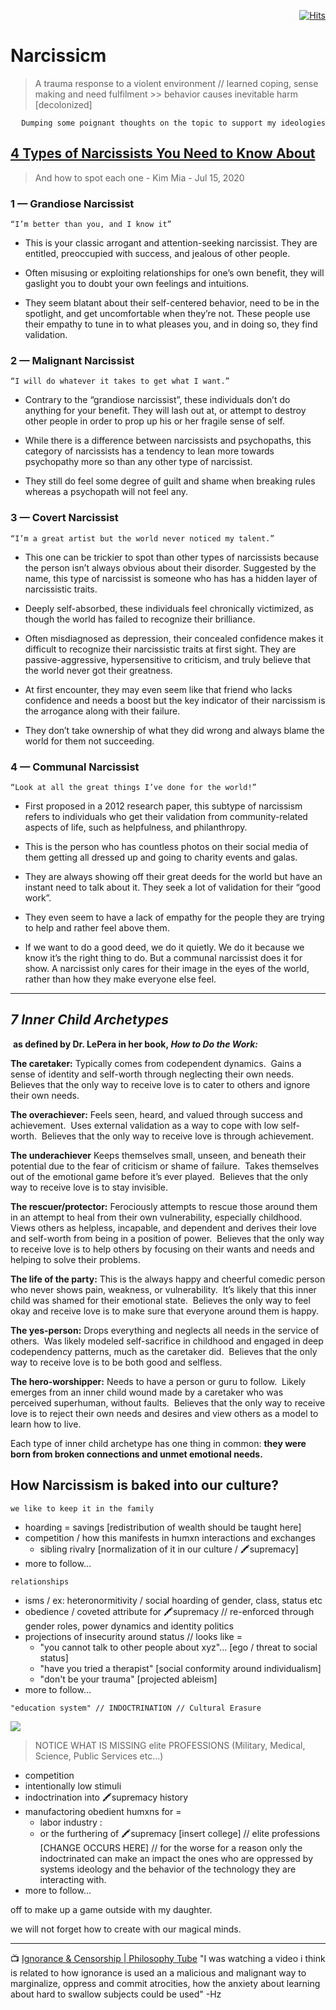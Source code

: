 <div align="right">

[![Hits](https://hits.seeyoufarm.com/api/count/incr/badge.svg?url=https%3A%2F%2Fgithub.com%2FUnderground-Railroad%2FmagnificentMammals%2Fedit%2Fmain%2FbrainDump%2Fponderings%2Fnarcissism.md&count_bg=%23FF00E3&title_bg=%23555555&icon=reverbnation.svg&icon_color=%23FF00E3&title=hits&edge_flat=false)](https://hits.seeyoufarm.com)

</div>

# Narcissicm 
> A trauma response to a violent environment // learned coping, sense making and need fulfilment >> behavior causes inevitable harm [decolonized]

<div align="right"> 
  
  `Dumping some poignant thoughts on the topic to support my ideologies` 

</div>

## [4 Types of Narcissists You Need to Know About](https://medium.com/invisible-illness/4-types-of-narcissists-you-need-to-know-about-ae5ec5fad45e) 
> And how to spot each one - Kim Mia - Jul 15, 2020

### 1 — Grandiose Narcissist
`“I’m better than you, and I know it”`
- This is your classic arrogant and attention-seeking narcissist. They are entitled, preoccupied with success, and jealous of other people.

- Often misusing or exploiting relationships for one’s own benefit, they will gaslight you to doubt your own feelings and intuitions.

- They seem blatant about their self-centered behavior, need to be in the spotlight, and get uncomfortable when they’re not.
These people use their empathy to tune in to what pleases you, and in doing so, they find validation.

### 2 — Malignant Narcissist
`“I will do whatever it takes to get what I want.”`
- Contrary to the “grandiose narcissist”, these individuals don’t do anything for your benefit. They will lash out at, or attempt to destroy other people in order to prop up his or her fragile sense of self.

- While there is a difference between narcissists and psychopaths, this category of narcissists has a tendency to lean more towards psychopathy more so than any other type of narcissist.

- They still do feel some degree of guilt and shame when breaking rules whereas a psychopath will not feel any.

### 3 — Covert Narcissist
`“I’m a great artist but the world never noticed my talent.”`
- This one can be trickier to spot than other types of narcissists because the person isn’t always obvious about their disorder. Suggested by the name, this type of narcissist is someone who has has a hidden layer of narcissistic traits.

- Deeply self-absorbed, these individuals feel chronically victimized, as though the world has failed to recognize their brilliance.

- Often misdiagnosed as depression, their concealed confidence makes it difficult to recognize their narcissistic traits at first sight. They are passive-aggressive, hypersensitive to criticism, and truly believe that the world never got their greatness.

- At first encounter, they may even seem like that friend who lacks confidence and needs a boost but the key indicator of their narcissism is the arrogance along with their failure. 

- They don’t take ownership of what they did wrong and always blame the world for them not succeeding.

### 4 — Communal Narcissist
`“Look at all the great things I’ve done for the world!”`
- First proposed in a 2012 research paper, this subtype of narcissism refers to individuals who get their validation from community-related aspects of life, such as helpfulness, and philanthropy.

- This is the person who has countless photos on their social media of them getting all dressed up and going to charity events and galas.

- They are always showing off their great deeds for the world but have an instant need to talk about it. They seek a lot of validation for their “good work”.

- They even seem to have a lack of empathy for the people they are trying to help and rather feel above them.

- If we want to do a good deed, we do it quietly. We do it because we know it’s the right thing to do. But a communal narcissist does it for show. A narcissist only cares for their image in the eyes of the world, rather than how they make everyone else feel.

-------

## *7 Inner Child Archetypes*
 **as defined by Dr. LePera in her book, *How to Do the Work:***

**The caretaker:** Typically comes from codependent dynamics.  Gains a sense of identity and self-worth through neglecting their own needs.  Believes that the only way to receive love is to cater to others and ignore their own needs.

**The overachiever:** Feels seen, heard, and valued through success and achievement.  Uses external validation as a way to cope with low self-worth.  Believes that the only way to receive love is through achievement.

**The underachiever** Keeps themselves small, unseen, and beneath their potential due to the fear of criticism or shame of failure.  Takes themselves out of the emotional game before it’s ever played.  Believes that the only way to receive love is to stay invisible.

**The rescuer/protector:** Ferociously attempts to rescue those around them in an attempt to heal from their own vulnerability, especially childhood.  Views others as helpless, incapable, and dependent and derives their love and self-worth from being in a position of power.  Believes that the only way to receive love is to help others by focusing on their wants and needs and helping to solve their problems.

**The life of the party:** This is the always happy and cheerful comedic person who never shows pain, weakness, or vulnerability.  It’s likely that this inner child was shamed for their emotional state.  Believes the only way to feel okay and receive love is to make sure that everyone around them is happy.

**The yes-person:** Drops everything and neglects all needs in the service of others.  Was likely modeled self-sacrifice in childhood and engaged in deep codependency patterns, much as the caretaker did.  Believes that the only way to receive love is to be both good and selfless.

**The hero-worshipper:** Needs to have a person or guru to follow.  Likely emerges from an inner child wound made by a caretaker who was perceived superhuman, without faults.  Believes that the only way to receive love is to reject their own needs and desires and view others as a model to learn how to live.

Each type of inner child archetype has one thing in common: **they were born from broken connections and unmet emotional needs.**

## How Narcissism is baked into our culture?

`we like to keep it in the family`

- hoarding = savings [redistribution of wealth should be taught here]
- competition / how this manifests in humxn interactions and exchanges
  - sibling rivalry [normalization of it in our culture / 🖍️supremacy]
- more to follow...

`relationships`

- isms / ex: heteronormitivity / social hoarding of gender, class, status etc
- obedience / coveted attribute for 🖍️supremacy // re-enforced through gender roles, power dynamics and identity politics
- projections of insecurity around status // looks like = 
  - "you cannot talk to other people about xyz"... [ego / threat to social status]
  - "have you tried a therapist" [social conformity around individualism]
  - "don't be your trauma" [projected ableism]
- more to follow...

`"education system" // INDOCTRINATION // Cultural Erasure`

![](https://cdn.discordapp.com/attachments/913698203130552350/932055999353864322/unknown.png)

> NOTICE WHAT IS MISSING elite PROFESSIONS (Military, Medical, Science, Public Services etc...)

- competition
- intentionally low stimuli
- indoctrination into 🖍️supremacy history
- manufactoring obedient humxns for =
  - labor industry :
  - or the furthering of 🖍️supremacy [insert college] // elite professions [CHANGE OCCURS HERE] // for the worse for a reason only the indoctrinated can make an impact the ones who are oppressed by systems ideology and the behavior of the technology they are interacting with.
- more to follow...

off to make up a game outside with my daughter.

we will not forget how to create with our magical minds.

----

📺 [Ignorance & Censorship | Philosophy Tube](https://m.youtube.com/watch?v=ATITdJg7bWI)
"I was watching a video i think is related to how ignorance is used an a malicious and malignant way to marginalize, oppress and commit atrocities, how the anxiety about learning about hard to swallow subjects could be used" -Hz
